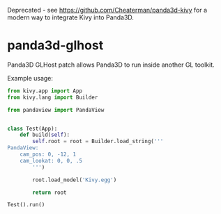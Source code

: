 Deprecated - see https://github.com/Cheaterman/panda3d-kivy for a modern way to integrate Kivy into Panda3D.





# panda3d-glhost
Panda3D GLHost patch allows Panda3D to run inside another GL toolkit.

Example usage:

```python
from kivy.app import App
from kivy.lang import Builder

from pandaview import PandaView


class Test(App):
    def build(self):
        self.root = root = Builder.load_string('''
PandaView:
    cam_pos: 0, -12, 1
    cam_lookat: 0, 0, .5
        ''')

        root.load_model('Kivy.egg')

        return root

Test().run()
```
